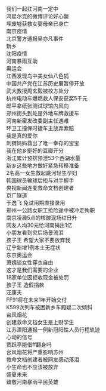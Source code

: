 我们一起扛河南一定中  
鸿星尔克的微博评论好心酸  
埋废墟获救女婴母亲已身亡  
南京疫情  
北京警方通报吴亦凡事件  
新乡  
沈阳疫情  
河南暴雨互助  
奥运会  
江西发现鸟中美女仙八色鸫  
中国共产党在江苏历史展暂停开放  
武大教授周玄毅被校方处分  
杭州电动车爆燃救人保安获奖5千元  
郎平拿纸张测试球馆内风向  
郑州街头到处是外地车牌救援车  
河南新密发改委副主任遇难  
环卫工撞保时捷车主放弃索赔  
我是真的爱你  
刺猬妈妈救出了唯一幸存的宝宝  
我在他乡挺好的豆瓣开分  
浙江累计预排预泄53个西湖水量  
新乡这些地方做好紧急转移准备  
2名高一女生救起跳河轻生孕妇  
韩国球员输球后拒与对手握手  
央视新闻连麦救命文档创建者  
京广隧道  
于逸飞 免试用期直接录用  
郑州一公路女职工抢险途中被冲走殉职  
南京凌晨5点的核酸现场红日升  
网友人均30元给河南捐出1亿  
小朋友看到灾后场景流泪  
孩子王 希望大家不要放弃我  
辽宁新增1例本土无症状  
东京奥运会  
萧嫣谈女性穿衣自由  
这才是我们需要的企业  
18家单位因拒收现金被处罚  
孩子王 造假捐款  
汪康夫  
FF91将在未来1年开始交付  
K599次列车被困新乡车厢疑二次倾斜  
台风烟花  
创建救命文档女生是上财学生  
江苏溧阳通报一例新冠阳性人员行程轨迹  
心动的信号  
贾跃亭能借ff翻身吗  
台风烟花将严重影响苏州  
救命文档创建者被网友感动落泪  
小生命也不应该被放弃  
盛夏未来  
致敬河南暴雨平民英雄  
